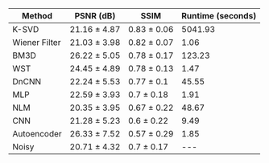 

| Method | PSNR (dB) | SSIM | Runtime (seconds) |
|---|---|---|---|
| K-SVD | 21.16 ± 4.87 | 0.83 ± 0.06 | 5041.93 |
| Wiener Filter | 21.03 ± 3.98 | 0.82 ± 0.07 | 1.06 |
| BM3D | 26.22 ± 5.05 | 0.78 ± 0.17 | 123.23 |
| WST | 24.45 ± 4.89 | 0.78 ± 0.13 | 1.47 |
| DnCNN | 22.24 ± 5.53 | 0.77 ± 0.1 | 45.55 |
| MLP | 22.59 ± 3.93 | 0.7 ± 0.18 | 1.91 |
| NLM | 20.35 ± 3.95 | 0.67 ± 0.22 | 48.67 |
| CNN | 21.28 ± 5.23 | 0.6 ± 0.22 | 9.49 |
| Autoencoder | 26.33 ± 7.52 | 0.57 ± 0.29 | 1.85 |
| Noisy | 20.71 ± 4.32 | 0.7 ± 0.17 | --- |